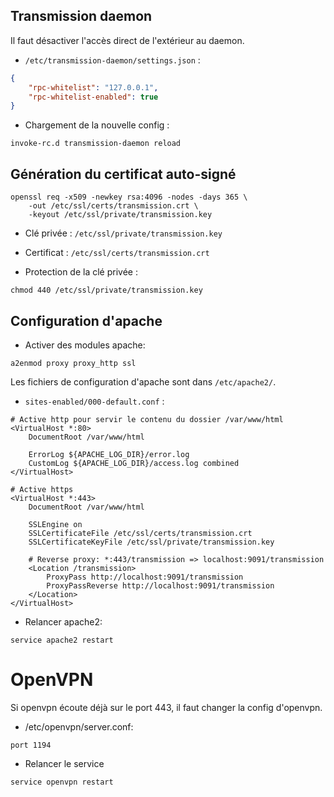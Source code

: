## Transmission daemon

Il faut désactiver l'accès direct de l'extérieur au daemon.

- `/etc/transmission-daemon/settings.json` :
```json
{
    "rpc-whitelist": "127.0.0.1",
    "rpc-whitelist-enabled": true
}
```

- Chargement de la nouvelle config :
```
invoke-rc.d transmission-daemon reload
```

## Génération du certificat auto-signé

```
openssl req -x509 -newkey rsa:4096 -nodes -days 365 \
    -out /etc/ssl/certs/transmission.crt \
    -keyout /etc/ssl/private/transmission.key
```

- Clé privée : `/etc/ssl/private/transmission.key`
- Certificat : `/etc/ssl/certs/transmission.crt`

- Protection de la clé privée :
```
chmod 440 /etc/ssl/private/transmission.key
```

## Configuration d'apache

- Activer des modules apache:
```
a2enmod proxy proxy_http ssl
```

Les fichiers de configuration d'apache sont dans `/etc/apache2/`.

- `sites-enabled/000-default.conf` :
```
# Active http pour servir le contenu du dossier /var/www/html
<VirtualHost *:80>
    DocumentRoot /var/www/html

    ErrorLog ${APACHE_LOG_DIR}/error.log
    CustomLog ${APACHE_LOG_DIR}/access.log combined
</VirtualHost>

# Active https
<VirtualHost *:443>
    DocumentRoot /var/www/html

    SSLEngine on
    SSLCertificateFile /etc/ssl/certs/transmission.crt
    SSLCertificateKeyFile /etc/ssl/private/transmission.key

    # Reverse proxy: *:443/transmission => localhost:9091/transmission
    <Location /transmission>
        ProxyPass http://localhost:9091/transmission
        ProxyPassReverse http://localhost:9091/transmission
    </Location>	
</VirtualHost>
```

- Relancer apache2:
```
service apache2 restart
```

# OpenVPN

Si openvpn écoute déjà sur le port 443, il faut changer la config d'openvpn.

- /etc/openvpn/server.conf:
```
port 1194
```
- Relancer le service
```
service openvpn restart
```
